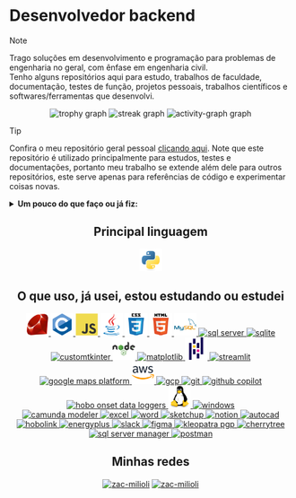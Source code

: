 # Desenvolvedor backend
> [!NOTE]
>Trago soluções em desenvolvimento e programação para problemas de engenharia no geral, com ênfase em engenharia civil.<br>Tenho alguns repositórios aqui para estudo, trabalhos de faculdade, documentação, testes de função, projetos pessoais, trabalhos científicos e softwares/ferramentas que desenvolvi. 


<div align="center">
  <img src="https://github-profile-trophy.vercel.app?username=Zac-Milioli&theme=buddhism&column=3&row=1&margin-w=0&margin-h=0&no-bg=true&no-frame=true&order=4" height="140" alt="trophy graph"  />
  <img src="https://streak-stats.demolab.com?user=Zac-Milioli&locale=pt-br&mode=weekly&theme=swift&hide_border=true&border_radius=0&order=3" height="160" alt="streak graph"  />
  <img src="https://github-readme-activity-graph.vercel.app/graph?username=Zac-Milioli&radius=16&theme=high-contrast&area=true&order=5&hide_border=true&hide_title=true" height="350" alt="activity-graph graph"  />
</div>

> [!TIP]
> Confira o meu repositório geral pessoal [clicando aqui](https://github.com/Zac-Milioli/Code_Testing_and_General_Functions). Note que este repositório é utilizado principalmente para estudos, testes e documentações, portanto meu trabalho se extende além dele para outros repositórios, este serve apenas para referências de código e experimentar coisas novas.

<details><summary><strong>Um pouco do que faço ou já fiz:</strong></summary>

- Desenvolvimento de software
- POO
- Engenharia de dados
- Automação de processos
- Documentação de projeto
- Modelagem de processos
- Pesquisa automatizada
- Criação, manipulação e busca em banco de dados
- Frontend com python (streamlit, tkinter e customtkinter)
- Design de interface
- Levantamento de requisitos
- Testes unitários
- Scrum
- Kanban
- Apresentação de software, ideias e pesquisas
- Participação na escrita de artigos científicos
- Lean thinking
- Diagrama de classes
- Diagrama de caso de uso
- Storytelling
- User stories
- Brainstorming

</details>


<h2 align="center">Principal linguagem</h2>
<p align="center"> <a href="https://www.python.org" target="_blank" rel="noreferrer"> <img src="https://raw.githubusercontent.com/devicons/devicon/master/icons/python/python-original.svg" alt="python" width="40" height="40"/> </a> </p>


<h2 align="center">O que uso, já usei, estou estudando ou estudei</h2>
<p align="center">
<a href="https://www.ruby-lang.org/en/" target="_blank" rel="noreferrer"> <img src="https://raw.githubusercontent.com/devicons/devicon/master/icons/ruby/ruby-original.svg" alt="ruby" width="40" height="40"/> </a>
<a href="https://www.cprogramming.com/" target="_blank" rel="noreferrer"> <img src="https://raw.githubusercontent.com/devicons/devicon/master/icons/c/c-original.svg" alt="c" width="40" height="40"/> </a>
<a href="https://developer.mozilla.org/en-US/docs/Web/JavaScript" target="_blank" rel="noreferrer"> <img src="https://raw.githubusercontent.com/devicons/devicon/master/icons/javascript/javascript-original.svg" alt="javascript" width="40" height="40"/> </a>
<a href="https://www.java.com" target="_blank" rel="noreferrer"> <img src="https://raw.githubusercontent.com/devicons/devicon/master/icons/java/java-original.svg" alt="java" width="40" height="40"/> </a>
<a href="https://www.w3schools.com/css/" target="_blank" rel="noreferrer"> <img src="https://raw.githubusercontent.com/devicons/devicon/master/icons/css3/css3-original-wordmark.svg" alt="css3" width="40" height="40"/> </a>
<a href="https://www.w3.org/html/" target="_blank" rel="noreferrer"> <img src="https://raw.githubusercontent.com/devicons/devicon/master/icons/html5/html5-original-wordmark.svg" alt="html5" width="40" height="40"/> </a>
<a href="https://www.mysql.com/" target="_blank" rel="noreferrer"> <img src="https://raw.githubusercontent.com/devicons/devicon/master/icons/mysql/mysql-original-wordmark.svg" alt="mysql" width="40" height="40"/> </a>
<a href="https://www.microsoft.com/en-us/sql-server" target="_blank" rel="noreferrer"> <img src="https://www.svgrepo.com/show/303229/microsoft-sql-server-logo.svg" alt="sql server" width="40" height="40"/> </a>
<a href="https://www.sqlite.org/" target="_blank" rel="noreferrer"> <img src="https://www.vectorlogo.zone/logos/sqlite/sqlite-icon.svg" alt="sqlite" width="40" height="40"/> </a>
<br>
<a href="https://customtkinter.tomschimansky.com/" target="_blank" rel="noreferrer"> <img src="https://customtkinter.tomschimansky.com/img/icon.ico" alt="customtkinter" width="40" height="40"/> </a>
<a href="https://nodejs.org" target="_blank" rel="noreferrer"> <img src="https://raw.githubusercontent.com/devicons/devicon/master/icons/nodejs/nodejs-original-wordmark.svg" alt="nodejs" width="40" height="40"/> </a>
<a href="https://matplotlib.org/" target="_blank" rel="noreferrer"> <img src="https://matplotlib.org/_static/images/documentation.svg" alt="matplotlib" width="40" height="40"/> </a>
<a href="https://pandas.pydata.org/" target="_blank" rel="noreferrer"> <img src="https://raw.githubusercontent.com/devicons/devicon/2ae2a900d2f041da66e950e4d48052658d850630/icons/pandas/pandas-original.svg" alt="pandas" width="40" height="40"/> </a>
<a href="https://streamlit.io/" target="_blank" rel="noreferrer"> <img src="https://streamlit.io/images/brand/streamlit-mark-color.svg" alt="streamlit" width="40" height="40"/> </a>
<br>
<a href="https://mapsplatform.google.com/" target="_blank" rel="noreferrer"> <img src="https://fonts.gstatic.com/s/i/productlogos/maps/v7/192px.svg" alt="google maps platform" width="40" height="40"/> </a>
<a href="https://aws.amazon.com" target="_blank" rel="noreferrer"> <img src="https://raw.githubusercontent.com/devicons/devicon/master/icons/amazonwebservices/amazonwebservices-original-wordmark.svg" alt="aws" width="40" height="40"/> </a>
<a href="https://cloud.google.com" target="_blank" rel="noreferrer"> <img src="https://www.vectorlogo.zone/logos/google_cloud/google_cloud-icon.svg" alt="gcp" width="40" height="40"/> </a>
<a href="https://git-scm.com/" target="_blank" rel="noreferrer"> <img src="https://www.vectorlogo.zone/logos/git-scm/git-scm-icon.svg" alt="git" width="40" height="40"/> </a>
<a href="https://github.com/features/copilot" target="_blank" rel="noreferrer"> <img src="https://static-00.iconduck.com/assets.00/brand-github-copilot-icon-2048x1775-2h15dc8k.png" alt="github copilot" width="40" height="40"/> </a>
<a href="https://www.onsetcomp.com/" target="_blank" rel="noreferrer"> <img src="https://aeeeast.org/wp-content/uploads/2021/04/hobo-800-300x300.png" alt="hobo onset data loggers" width="40" height="40"/> </a>
<a href="https://www.linux.org/" target="_blank" rel="noreferrer"> <img src="https://raw.githubusercontent.com/devicons/devicon/master/icons/linux/linux-original.svg" alt="linux" width="40" height="40"/> </a>
<a href="https://www.microsoft.com/pt-br/download/windows" target="_blank" rel="noreferrer"> <img src="https://cdn.icon-icons.com/icons2/2235/PNG/512/windows_os_logo_icon_134674.png" alt="windows" width="40" height="40"/> </a>
<br>
<a href="https://camunda.com/download/modeler/" target="_blank" rel="noreferrer"> <img src="https://camunda.com/wp-content/uploads/camunda/blog-images/4-icon.png" alt="camunda modeler" width="40" height="40"/> </a>
<a href="https://www.microsoft.com/pt-br/microsoft-365/excel" target="_blank" rel="noreferrer"> <img src="https://upload.wikimedia.org/wikipedia/commons/thumb/7/73/Microsoft_Excel_2013-2019_logo.svg/1200px-Microsoft_Excel_2013-2019_logo.svg.png" alt="excel" width="40" height="40"/> </a>
<a href="https://www.microsoft.com/pt-br/microsoft-365/word" target="_blank" rel="noreferrer"> <img src="https://upload.wikimedia.org/wikipedia/commons/thumb/8/8d/Microsoft_Word_2013-2019_logo.svg/1200px-Microsoft_Word_2013-2019_logo.svg.png" alt="word" width="40" height="40"/> </a>
<a href="https://www.sketchup.com/en" target="_blank" rel="noreferrer"> <img src="https://gdm-catalog-fmapi-prod.imgix.net/ProductLogo/dedd4569-445b-4cc1-bb86-7936010ab81c.png" alt="sketchup" width="40" height="40"/> </a>
<a href="https://www.notion.so/pt-br" target="_blank" rel="noreferrer"> <img src="https://upload.wikimedia.org/wikipedia/commons/thumb/e/e9/Notion-logo.svg/2048px-Notion-logo.svg.png" alt="notion" width="40" height="40"/> </a>
<a href="https://www.autodesk.com.br/products/autocad/overview?mktvar002=4256074|SEM|9512744040|97940431838|kwd-14891210&utm_source=GGL&utm_medium=SEM&utm_campaign=GGL_ACAD_AutoCAD_AMER_BR_eComm_SEM_BR_New_EX_ADSK_4256074_General&utm_id=4256074&utm_term=kwd-14891210&mkwid=s6Jputym7|pcrid|697988727349|pkw|autocad|pmt|e|pdv|c|slid||pgrid|97940431838|ptaid|kwd-14891210|pid|&utm_medium=cpc&utm_source=google&utm_campaign=GGL_AME_AutoCAD_AMER_BR_eComm_SEM_BR_New_EX_ADSK_3360535_General&utm_term=autocad&utm_content=s6Jputym7|pcrid|697988727349|pkw|autocad|pmt|e|pdv|c|slid||pgrid|97940431838|ptaid|kwd-14891210|&gad_source=1&gclid=Cj0KCQjwltKxBhDMARIsAG8KnqXa2-dXZYFOKcrbX7DPpwGGIqFDZ_Qn2olFTadqRPeiETe3GpQ-kVkaAg-aEALw_wcB&term=1-YEAR&tab=subscription&plc=ACDIST" target="_blank" rel="noreferrer"> <img src="https://seeklogo.com/images/A/autocad-logo-69326D7728-seeklogo.com.png" alt="autocad" width="40" height="40"/> </a>
<a href="https://www.onsetcomp.com/products/software/hobolink" target="_blank" rel="noreferrer"> <img src="https://www.onsetcomp.com/sites/default/files/2022-10/hobolink-logo.png" alt="hobolink" width="40" height="40"/> </a> 
<a href="https://energyplus.net/" target="_blank" rel="noreferrer"> <img src="https://energyplus.net/assets/images/eplus_logo.png" alt="energyplus" width="40" height="40"/> </a>
<a href="https://slack.com/intl/pt-br" target="_blank" rel="noreferrer"> <img src="https://encrypted-tbn0.gstatic.com/images?q=tbn:ANd9GcQfkefdT7j2aMVYVH2HICKIOFQ29BKEaqOLORSFSqbhSA&s" alt="slack" width="40" height="40"/> </a>
<a href="https://www.figma.com/" target="_blank" rel="noreferrer"> <img src="https://www.vectorlogo.zone/logos/figma/figma-icon.svg" alt="figma" width="40" height="40"/> </a>
<a href="https://www.openpgp.org/software/kleopatra/" target="_blank" rel="noreferrer"> <img src="https://miro.medium.com/v2/resize:fit:1358/1*4uIoctWAaf5icg5XzPpy_w.png" alt="kleopatra pgp" width="40" height="40"/> </a>
<a href="https://www.giuspen.net/cherrytree/" target="_blank" rel="noreferrer"> <img src="https://www.kali.org/tools/cherrytree/images/cherrytree-logo.svg" alt="cherrytree" width="40" height="40"/> </a>
<a href="https://learn.microsoft.com/pt-br/sql/ssms/download-sql-server-management-studio-ssms?view=sql-server-ver16" target="_blank" rel="noreferrer"> <img src="https://wakatime.com/static/img/editor-icons/sql-server-management-studio-128.png" alt="sql server manager" width="40" height="40"/> </a>
<a href="https://postman.com" target="_blank" rel="noreferrer"> <img src="https://www.vectorlogo.zone/logos/getpostman/getpostman-icon.svg" alt="postman" width="40" height="40"/> </a>
</p>


<h2 align="center">Minhas redes</h2>
<p align="center">
<a href="https://linkedin.com/in/zac-milioli" target="blank"><img align="center" src="https://raw.githubusercontent.com/rahuldkjain/github-profile-readme-generator/master/src/images/icons/Social/linked-in-alt.svg" alt="zac-milioli" height="30" width="40" /></a>
<a href="https://instagram.com/zac-milioli" target="blank"><img align="center" src="https://raw.githubusercontent.com/rahuldkjain/github-profile-readme-generator/master/src/images/icons/Social/instagram.svg" alt="zac-milioli" height="30" width="40" /></a>
</p>
